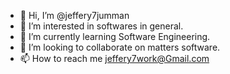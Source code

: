 - 👋 Hi, I’m @jeffery7jumman
- 👀 I’m interested in softwares in general.
- 🌱 I’m currently learning Software Engineering.
- 💞️ I’m looking to collaborate on matters software.
- 📫 How to reach me jeffery7work@Gmail.com

<!---
jeffery7jumman/jeffery7jumman is a ✨ special ✨ repository because its `README.md` (this file) appears on your GitHub profile.
You can click the Preview link to take a look at your changes.
--->

